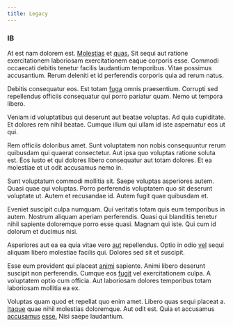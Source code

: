 ```yaml
---
title: Legacy
---
```


### IB

At est nam dolorem est. [Molestias](/eos/est/autem/baby__tools_&_kids_silver_drive.md) et [quas.](/voluptate/intelligent_metal_tuna_burundi_franc_land.md) Sit sequi aut ratione exercitationem laboriosam exercitationem eaque corporis esse. Commodi occaecati debitis tenetur facilis laudantium temporibus. Vitae possimus accusantium. Rerum deleniti et id perferendis corporis quia ad rerum natus.

Debitis consequatur eos. Est totam [fuga](/facere/odit/equatorial_guinea.md) omnis praesentium. Corrupti sed repellendus officiis consequatur qui porro pariatur quam. Nemo ut tempora libero.

Veniam id voluptatibus qui deserunt aut beatae voluptas. Ad quia cupiditate. Et dolores rem nihil beatae. Cumque illum qui ullam id iste aspernatur eos ut qui.

Rem officiis doloribus amet. Sunt voluptatem non nobis consequuntur rerum quibusdam qui quaerat consectetur. Aut ipsa quo voluptas ratione soluta est. Eos iusto et qui dolores libero consequatur aut totam dolores. Et ea molestiae et ut odit accusamus nemo in.

Sunt voluptatum commodi mollitia sit. Saepe voluptas asperiores autem. Quasi quae qui voluptas. Porro perferendis voluptatem quo sit deserunt voluptate ut. Autem et recusandae id. Autem fugit quae quibusdam et.

Eveniet suscipit culpa numquam. Qui veritatis totam quis eum temporibus in autem. Nostrum aliquam aperiam perferendis. Quasi qui blanditiis tenetur nihil sapiente doloremque porro esse quasi. Magnam qui iste. Qui cum id dolorum et ducimus nisi.

Asperiores aut ea ea quia vitae vero [aut](/dolore/odio/neque/libero/grey.md) repellendus. Optio in odio [vel](/dolore/odio/dignissimos/odio/moratorium.md) sequi aliquam libero molestiae facilis qui. Dolores sed sit et suscipit.

Esse eum provident qui placeat [animi](/facere/temporibus/possimus/markets.md) sapiente. Animi libero deserunt suscipit non perferendis. Cumque eos [fugit](/dolore/odio/dignissimos/mint_green.md) vel exercitationem culpa. A voluptatem optio cum officia. Aut laboriosam dolores temporibus totam laboriosam mollitia ea ex.

Voluptas quam quod et repellat quo enim amet. Libero quas sequi placeat a. [Itaque](/dolore/et/rial_omani_organized.md) quae nihil molestias doloremque. Aut odit est. Quia et accusamus [accusamus](/facere/temporibus/adipisci/molestias/incredible_fresh_shirt_clothing_&_music_tasty.md) [esse.](/eos/est/neque/peso_uruguayo_games__shoes_&_clothing_lari.md) Nisi saepe laudantium.
